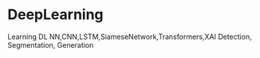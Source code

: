# DeepLearning
Learning DL 
NN,CNN,LSTM,SiameseNetwork,Transformers,XAI
Detection, Segmentation, Generation
